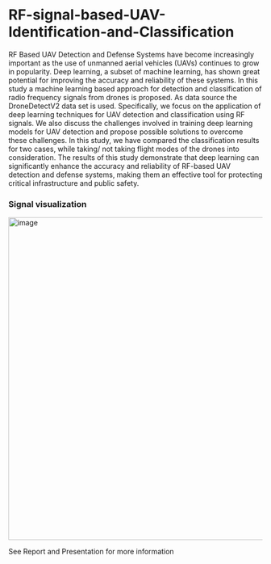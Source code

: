 # RF-signal-based-UAV-Identification-and-Classification
RF Based UAV Detection and Defense Systems have
become increasingly important as the use of unmanned aerial
vehicles (UAVs) continues to grow in popularity. Deep learning,
a subset of machine learning, has shown great potential for
improving the accuracy and reliability of these systems. In this
study a machine learning based approach for detection and
classification of radio frequency signals from drones is proposed.
As data source the DroneDetectV2 data set is used. Specifically,
we focus on the application of deep learning techniques for UAV
detection and classification using RF signals. We also discuss
the challenges involved in training deep learning models for
UAV detection and propose possible solutions to overcome these
challenges. In this study, we have compared the classification
results for two cases, while taking/ not taking flight modes
of the drones into consideration. The results of this study
demonstrate that deep learning can significantly enhance the
accuracy and reliability of RF-based UAV detection and defense
systems, making them an effective tool for protecting critical
infrastructure and public safety.

### Signal visualization
<img width="639" alt="image" src="https://github.com/Aditya20101/RF-signal-based-UAV-Identification-and-Classification/assets/75621797/d0b46605-ae0f-4f68-9856-31ffabae8e9e">

See Report and Presentation for more information
